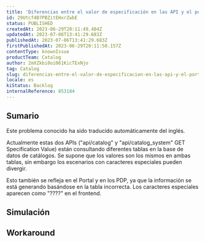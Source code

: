 ```yaml
---
title: 'Diferencias entre el valor de especificación en las API y el portal'
id: 29Utcf4B7PBZitEHxrZwbE
status: PUBLISHED
createdAt: 2023-06-29T20:11:49.484Z
updatedAt: 2023-07-06T13:41:29.683Z
publishedAt: 2023-07-06T13:41:29.683Z
firstPublishedAt: 2023-06-29T20:11:50.157Z
contentType: knownIssue
productTeam: Catalog
author: 2mXZkbi0oi061KicTExNjo
tag: Catalog
slug: diferencias-entre-el-valor-de-especificacion-en-las-api-y-el-portal
locale: es
kiStatus: Backlog
internalReference: 853184
---
```


## Sumario

<div class="alert alert-info">
  <p>Este problema conocido ha sido traducido automáticamente del inglés.</p>
</div>



Actualmente estas dos APIs ("api/catalog" y "api/catalog_system" GET Specification Value) están consultando diferentes tablas en la base de datos de catálogos. Se supone que los valores son los mismos en ambas tablas, sin embargo los escenarios con caracteres especiales pueden divergir.

Esto también se refleja en el Portal y en los PDP, ya que la información se está generando basándose en la tabla incorrecta. Los caracteres especiales aparecen como "????" en el frontend.


##

## Simulación



## Workaround



